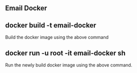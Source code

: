## Email Docker

## docker build -t email-docker

Build the docker image using the above command

## docker run -u root -it email-docker sh

Run the newly build docker image using the above command.

